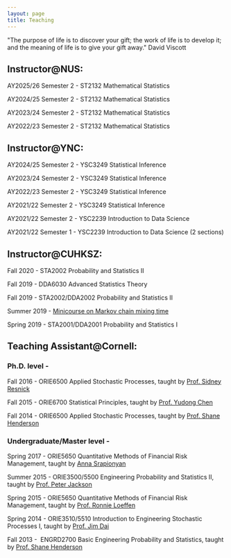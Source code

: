 ```yaml
---
layout: page
title: Teaching 
---
```


"The purpose of life is to discover your gift; the work of life is to develop it; and the meaning of life is to give your gift away." David Viscott

## Instructor@NUS:

AY2025/26 Semester 2 - ST2132 Mathematical Statistics

AY2024/25 Semester 2 - ST2132 Mathematical Statistics

AY2023/24 Semester 2 - ST2132 Mathematical Statistics

AY2022/23 Semester 2 - ST2132 Mathematical Statistics

## Instructor@YNC:

AY2024/25 Semester 2 - YSC3249 Statistical Inference

AY2023/24 Semester 2 - YSC3249 Statistical Inference

AY2022/23 Semester 2 - YSC3249 Statistical Inference

AY2021/22 Semester 2 - YSC3249 Statistical Inference

AY2021/22 Semester 2 - YSC2239 Introduction to Data Science

AY2021/22 Semester 1 - YSC2239 Introduction to Data Science (2 sections)

## Instructor@CUHKSZ:

Fall 2020 - STA2002 Probability and Statistics II

<!--- - Teaching evaluation: Clear Presentation 5.98/6.0, Enthusiastic 5.96/6.0, Responses = 155 --->

Fall 2019 - DDA6030 Advanced Statistics Theory

 <!--- - Teaching evaluation: Clear Presentation 5.43/6.0, Enthusiastic 5.79/6.0, Responses = 16 --->

Fall 2019 - STA2002/DDA2002 Probability and Statistics II

<!--- - Teaching evaluation: Clear Presentation 5.84/6.0, Enthusiastic 5.92/6.0, Responses = 135 --->

Summer 2019 - [Minicourse on Markov chain mixing time](mcmt)

Spring 2019 - STA2001/DDA2001 Probability and Statistics I 

<!--- - Teaching evaluation: Clear Presentation 5.88/6.0, Enthusiastic 5.90/6.0, Responses = 89 --->

## Teaching Assistant@Cornell: 

### Ph.D. level -
Fall 2016 - ORIE6500 Applied Stochastic Processes, taught by [Prof. Sidney Resnick](https://people.orie.cornell.edu/sid/)
 
Fall 2015 - ORIE6700 Statistical Principles, taught by [Prof. Yudong Chen](http://people.orie.cornell.edu/yudong.chen/)

Fall 2014 - ORIE6500 Applied Stochastic Processes, taught by [Prof. Shane Henderson](http://people.orie.cornell.edu/shane/) 


### Undergraduate/Master level - 
Spring 2017 - ORIE5650 Quantitative Methods of Financial Risk Management, taught by [Anna Srapionyan](http://srapionyan.com/) 

Summer 2015 - ORIE3500/5500 Engineering Probability and Statistics II, taught by [Prof. Peter Jackson](http://people.orie.cornell.edu/jackson/new/) 

Spring 2015 - ORIE5650 Quantitative Methods of Financial Risk Management, taught by [Prof. Ronnie Loeffen](http://personalpages.manchester.ac.uk/staff/ronnie.loeffen/) 

Spring 2014 - ORIE3510/5510 Introduction to Engineering Stochastic Processes I, taught by [Prof. Jim Dai](http://people.orie.cornell.edu/jdai/) 

Fall 2013 -  ENGRD2700 Basic Engineering Probability and Statistics, taught by [Prof. Shane Henderson](http://people.orie.cornell.edu/shane/)
